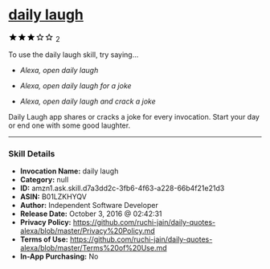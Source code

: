 # [daily laugh](http://alexa.amazon.com/#skills/amzn1.ask.skill.d7a3dd2c-3fb6-4f63-a228-66b4f21e21d3)
![3 stars](../../images/ic_star_black_18dp_1x.png)![3 stars](../../images/ic_star_black_18dp_1x.png)![3 stars](../../images/ic_star_black_18dp_1x.png)![3 stars](../../images/ic_star_border_black_18dp_1x.png)![3 stars](../../images/ic_star_border_black_18dp_1x.png) 2

To use the daily laugh skill, try saying...

* *Alexa, open daily laugh*

* *Alexa, open daily laugh for a joke*

* *Alexa, open daily laugh and crack a joke*

Daily Laugh app shares or cracks a joke for every invocation. Start your day or end one with some good laughter.

***

### Skill Details

* **Invocation Name:** daily laugh
* **Category:** null
* **ID:** amzn1.ask.skill.d7a3dd2c-3fb6-4f63-a228-66b4f21e21d3
* **ASIN:** B01LZKHYQV
* **Author:** Independent Software Developer
* **Release Date:** October 3, 2016 @ 02:42:31
* **Privacy Policy:** https://github.com/ruchi-jain/daily-quotes-alexa/blob/master/Privacy%20Policy.md
* **Terms of Use:** https://github.com/ruchi-jain/daily-quotes-alexa/blob/master/Terms%20of%20Use.md
* **In-App Purchasing:** No
